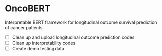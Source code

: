 # OncoBERT
Interpretable BERT framework for longitudinal outcome survival prediction of cancer patients
- [ ] Clean up and upload longitudinal outcome prediction codes
- [ ] Clean up interpretability codes
- [ ] Create demo testing data
